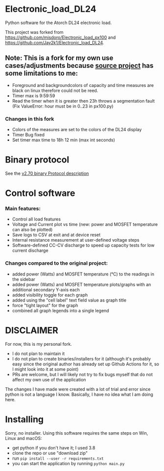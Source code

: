 # Electronic_load_DL24

Python software for the Atorch DL24 electronic load.

This project was forked from https://github.com/misdoro/Electronic_load_px100 and https://github.com/Jay2k1/Electronic_load_DL24.

## Note: This is a fork for my own use cases/adjustments because [source project](https://github.com/Jay2k1/Electronic_load_DL24) has some limitations to me:
- Foreground and backgroundcolors of capacity and time measures are black on linux therefore could not be reed.
- Timer max is 9:59:59
- Read the timer when it is greater then 23h throws a segmentation fault (Fix ValueError: hour must be in 0..23 in px100.py)

### Changes in this fork
- Colors of the measures are set to the colors of the DL24 display
- Timer Bug fixed
- Set timer max time to 18h 12 min (max int seconds)

# Binary protocol

See the [v2.70 binary Protocol description](protocol_PX-100_2_70.md)

# Control software

### Main features:

- Control all load features
- Voltage and Current plot vs time (new: power and MOSFET temperature can also be plotted)
- Save logs to CSV at exit and at device reset
- Internal resistance measurement at user-defined voltage steps
- Software-defined CC-CV discharge to speed up capacity tests for low current discharge

### Changes compared to the original project:
- added power (Watts) and MOSFET temperature (°C) to the readings in the sidebar
- added power (Watts) and MOSFET temperature plots/graphs with an additional secondary Y-axis each
- added visibility toggle for each graph
- added using the "cell label" text field value as graph title 
- force "tight layout" for the graph
- combined all graph legends into a single legend

# DISCLAIMER

For now, this is my personal fork.
- I do not plan to maintain it
- I do not plan to create binaries/installers for it (although it's probably easy since the original author has already set up Github Actions for it, so I might look into it at some point)
- PRs are welcome, but I will likely not try to fix bugs myself that do not affect my own use of the application

The changes I have made were created with a lot of trial and error since python is not a language I know. Basically,
I have no idea what I am doing here.

# Installing

Sorry, no installer. Using this software requires the same steps on Win, Linux and macOS:
- get python if you don't have it; I used 3.8
- clone the repo or use "download zip"
- run `pip install --user -r requirements.txt`
- you can start the application by running `python main.py`

